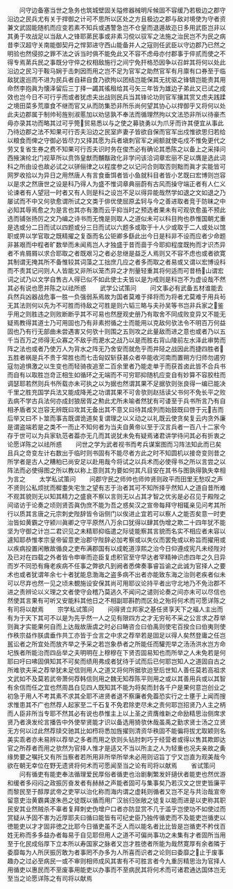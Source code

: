 <!-- { "loadSidebar": true } -->
　　问守边备塞当世之急务也筑城壁固关隘修器械明斥候固不容缓乃若极边之郡守沿边之民兵尤有关于捍御之计可不思所以区处之方且极边之郡与敌对境使为守者资兼文武固能随机而应变若素不知兵或遇警急岂不仓皇而退遁故迩日多用武臣岂非以其勇于攻战足以当敌人之锋耶苐民事或非素习傥以驭军之法施之治民岂不为民之病昔李汉超守关南能御契丹之悍郭进守西山能备并人之寇则任武臣以守边郡乃已然之明验也然侵掠之罪不法之诉当时俱不能免此又不容不虑毋亦付郡事于倅贰而使之不得专焉苐兵民之事既分守倅之权相敌施行之间宁免扞格恐因争以召衅其将何以处此沿边之民习于鞍马娴于击刺因而用之岂不足为官军之助然官军有月廪有口券至于临敌犹逡巡而不进为民兵者自耕自食乃欲拘以团结岂能保其无扰驱之锋镝岂能责其用命然李抱眞为懐泽留后三丁择一蠲其徭租给其弓矢三年皆为雄边子弟此又已试之成效也岂今日不可行乎而或者犹虑夫出战则民兵当其锋论功则官军攘其赏又虑夫践蹂之境田菜多荒廪食不继而官又从而防集恐非所乐尚何望其协心以捍御乎又将何以处此夫边郡属于制帅茍旌别淑慝加以劝惩孰不奉法而循理然拘以文法恐非所以待豪杰毋亦录其功而略其过可乎筦贸易悉以与之使之募骁勇以为爪牙而许其便宜从事此乃待边郡之法不知果可行否夫沿边之民室庐妻子皆欲自保而官军出戍惟欲思归若给以粮食而俾之守御必皆尽力又择其愿为兵者塡刺官军之阙额就使屯戍不惟免更代之劳又复省生券之费不知果可行否夫识时务在俊杰必有确论其悉陈之以备上之采择问西掖演纶北门视草所以贲饰皇猷而黼黻政化非学问该洽词章宏丽不足以膺是选此词科之所由设也故必试之以骈俪律之以程度参之以记问合则取否则黜而眞才实能皆可网罗收拾以为异日之用然唐人有言食垂饵者皆小鱼就科目者皆小艺既曰宏博则岂容以是求之然唐世之设是科乃得人为盛不惟词章典丽蔚有古风而操守端正者有人仁义论谏者有人望冠一时者又有人则是科之设岂不足以得异能哉然学如退之文如退之乃屡试而不中又何欤愈谓所试之文类于俳优使屈原孟轲与今之善进取者竞于防昧之中必知其辱焉愈之为是言也其亦有激而云乎抑当时之预选者果未有可观欤愈虽不预此选而铺张扬厉之文乃编之诗书而无愧是则取人之道似未可以科目拘也恭惟国朝尤重是选或分二日而试以四题或分三日而试以六题多或取于十人少或取于二人或处以馆职或畀以学官取之既精擢之复亟而名公钜卿多繇此出今日是科非不设而应者少命题非甚艰而中程者旷数举而未闻焉岂人才独盛于昔而啬于今耶抑程度既拘而才识杰异者不肯屑屑以求合耶取之者既艰习之者必怠继是益乏人焉则又不容不虑也或者欲寛其制谓无掩其所不备惟较其词藻之工拙庶几应之者多而取之者易或又谓以宏博设科而不责其记问则人人皆能又非所以笼杰异之才剂量轻重其将何适而可昔杨山谓宏词之试乃以文学自售古人得已似不如此使士夫皆以是为戒则是科岂不为虚设哉不然其必有说也愿并陈之以祛所惑
　　武学公试策问
　　问文事必有武备五材谁能去兵然兵凶器战危事一胜一负强弱系焉故为国者莫难于择将而为将者尤莫难于用兵茍无其法则何以先为不可胜而待敌之可胜是则六韬三略与夫孙吴等书岂非兵家之鉴乎用之则胜违之则败断断乎其不可易也然歴观史册乃有取舍不同成败变异又不能无疑焉教得其道士乃可用固也乃有非素拊循之士而能用以克敌何欤法令不明百万何益固也乃有行无部曲未尝遇害又何欤十则围之五则攻之此量敌而进之意也或者乃以五千当百万之师得无众寡之不敌乎而淝水之战乃以是而胜右背山陵前左水泽此审势而阵之法也或者乃使万人为背水之阵无乃舍安而就危乎而井陉之战因此而捷四胜者五胜者祸是兵不贵于常胜也而七击匈奴斩获甚众者卒能收河南而置朔方归师勿遏穷寇勿追惧激之以生变也而轻骑夜追至二百余里者乃能走单于而获首卤此皆不合兵书而自有以取胜岂竒正相生如循环之无端而不可穷耶抑随机应变自有妙算不容胶柱而调瑟耶若然则兵书所载亦未可执之以为据也然谓其果不足据欤则张良得一编已能决千里之胜充国学兵法又能成降羌之功谓其果不可舎欤则赵括读父书何不免长平之败去病不学古兵法何亦成封狼居胥之勲此尤所未喻者然犹有可诿至于兵书所言乃有自相矛盾者又岂容无辨既曰攻其无备出其不意又曰待其成列而始鼓既曰啓于元吉而后举又曰不卜筮而事吉既谓诡道矣复谓理之以义动之以礼既云使贪矣复云内贪外廉是谓盗端若是之类不一而止不知何者为当夫自黄帝以至于汉言兵者一百八十二家今存于世可以为兵家轨范者葢亦无几而其说犹未免有疑焉诸君讲学待问其必有折衷之论愿详陈之以祛所惑
　　问世之学为武者视书而考兵谋案图而习阵法知此而已矣且兵之竒变左计右数出于临时则书固有不能尽者方此之时不知圆机以接竒变则昔之所学者是古人之糟粕已尚安足以赴用哉今将试之以兵术而必使得书之所以言尝之以阵法而必使得图之所以教以称上意则其为要如何其凡目安在其书与图孰得孰失幸相为言之
　　太学私试策问
　　问郡守民之师帅也师帅贤则政平而田里无愁叹之声不贤则公私烦扰而穉耋失宅生之望有志于治者其可不知所择乎然知人之道自昔所难不观其貌则无以知其精力之盛衰不察以言则无以占其才智之优劣是必召见于殿陛之间谘访于论奏之顷则贤否眞伪庶不能为吾之惑矣汉之宣帝每拜守相辄亲见问考其所行以质其言唐之元宗刺史陛辞皆令诣侧门以俟进止宜若可以察人之能否矣意一时吏治皆如黄霸之守颍川眞卿之守平原然八万余口犹得以肆其伪增之欺二十四年犹不能坚为守御之计岂二君识见之未精耶抑临遣之际徒能察其言貌而名实不相应者未容以遽知耶恭惟孝宗皇帝留意吏治郡守陛辞必加考察或以失仪而罢免或以称旨而擢用或以疾病投置闲散故循良之吏布满郡国有以成乾道淳熙之治今日仰遵成宪凡未经陛对及已对在四载之外者皆令申审而迩臣复虑积官至守早达者罕精神识虑四年之久日异而岁不同恐有癃老疾病不任事之弊欲凡到阙者悉俾奏事睿旨谕之此诚为官择人之要术也或者犹谓年余七十者犹能息渤海之盗多病不出者亦能致东海之治则老疾者似未可以尽弃也然一见之顷未覩施设安保其尚可用耶议论持平者出守北地乃不免治郡不进之责辨论以义理之文者使守会稽乃莫逃久不闻问之谴则论奏之间亦未可以尽信也然使其言果有可听又安能料其他日之不相副耶斟酌而区处之殆将何术而可愿详陈之有司将以献焉
　　宗学私试策问
　　问得贤立邦家之基任贤享天下之福人主出而有为于天下其可不以是为先乎然一人之见有限四方之才无穷茍不采之公言求之荐举则眞才实能果何自而上达哉故唐虞之时必曰畴咨佥曰伯禹则使宅百揆佥曰伯夷则使作秩宗益作朕虞垂作共工亦皆于佥言之中求之荐举若是固足以得人矣然登庸之任岂嚚讼者之所宜处而放齐举之予采之若岂象恭者之所能任而驩兜举之汤汤洪水岂方命圮族者所能治而四岳举之夫明明在上穆穆在下贤否固易知也而所举之人未免若是何耶曰吁曰咈固俱知其不可矣而绩用弗成者犹待于试而后已何耶岂知人之道固自古之所难欤夫采之荐举犹未足信则用人之道又将何所据欤迨至后世知人善任莫若高祖求文武如不及莫若武帝萧何荐韩信则用之魏无知荐陈平则用之或以其善用兵或以其智有余信而任之宜也然周昌白见四人既知其不能为将矣而封各千户是果何意岂创业之初急于用人不考其素不求其全耶不进贤者退不察廉者免葢恐实行之士壅于上闻而搜求惟患其不广也然荐人起家至二千石复不免君除吏尽未之责何耶岂招贤乃人主之柄而人臣非所当专耶不然其必有说也恭惟主上以上圣之资膺维新之命励精思治侧席求贤乃者涣发纶言播告中外使举贤能才识以备选用猗欤休哉虽禹之勤求贤士汤之立贤无方何以过此然荐牍交驰其比如栉将悉加旌擢则清资华秩固不能徧将拔尤取颖则名美实乖者亦未易辨以荐举之多者而用之欤则头钻肘刺巧于经营者或得以售其欺即达官之所荐者而用之欤然为官择人惟才是适又不当以所主之人为轻重也况夫亲故之夤缘势要之嘱托又有所当察者若所用非所举所举未必用则诏旨丁宁又岂直为观美哉今欲在朝无幸位在野无遗贤将何术而可愿闻至当之论有司将以献焉
　　省试策问
　　问有循吏有能吏奉法循理爱民厚俗者循吏也治剧剸繁发奸擿伏者能吏也然优游和缓者多闷闷之政振厉奋发者有赫赫之声能者固可与集事矣乃若汉文之世吏皆廉平而黎民至于醇厚武帝之吏罕以治化称而海内谓之虚耗则循者又岂不足与共治哉宣帝留意吏治黄霸龚遂朱邑之徒既以循而用广汉翁归张敞之徒复以能而进是以吏称其职民安其业然贼杀不辜者复拜刺史伪增户口者亦防显赏不几于滥乎岂使功不如使过而赏疑从予固不害为近厚耶夫曰循曰能皆有可纪史臣乃独传循吏而不及能吏岂循吏以徳能吏以才才固非徳之比耶今日循吏虽不乏人而以能名者比比皆是岂循吏不矜伐百姓无称而多多益办者每易于自见耶但用人之道不可偏尚事功之未集有才者固所当用至于化民成俗厚下立本所以寿国家之脉者又岂才胜徳者所能为哉然寛厚有余者隣于委靡每为人所厌振厉敢为者事罔不办多为人所喜而识者之论则曰委靡之止于废事趣办之过必至病民一或不审则相师成风其害有不可胜言者今九重厉精思治为官择人用循吏以惠民而不至废事用能吏以办事而不至病民其将何术而可诸君通达国体岂无至当之论愿详陈之有司将以献焉
